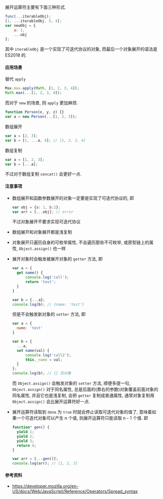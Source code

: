 展开运算符主要有下面三种形式.

```javascript
func(...iterableObj);
[1, ...iterableObj, 3, 4];
var newObj = {
    a: 1,
    ...obj
};
```

其中 `iterableObj` 是一个实现了可迭代协议的对象, 而最后一个对象展开的语法是 ES2018 的.



#### 应用场景

替代 `apply`

```javascript
Max.max.apply(Math, [1, 2, 3, 4]);
Math.max(...[1, 2, 3, 4]);
```

而对于 `new` 的场景, 则 `apply` 更加麻烦.

```javascript
function Person(x, y, z) {}
var a = new Person(...[1, 2, 3]);
```

数组展开

```javascript
var a = [2, 3];
var b = [1, ...a, 4]; // [1, 2, 3, 4]
```

数组复制

```javascript
var a = [1, 2, 3];
var b = [...a];
```

不过对于数组复制 `concat()` 会更好一点.



#### 注意事项

* 数组展开和函数参数展开的对象一定要是实现了可迭代协议的, 即

  ```javascript
  var obj = {a: 1, b:2};
  var arr = [...obj]; // error
  ```

  不过对象展开不要求实现可迭代协议

* 数组展开和对象展开都是浅复制

* 对象展开只遍历自身的可枚举属性, 不会遍历那些不可枚举, 或原型链上的属性, `Object.assign()` 也一样

* 展开对象时会触发被展开对象的 `getter` 方法, 即

  ```javascript
  var a = {
  	get name() {
  		console.log('call');
  		return 'test';
  	}
  }
  
  var b = {...a};
  console.log(b); // {name: 'test'}
  ```

  但是不会触发新对象的 `setter` 方法, 即

  ```javascript
  var a = {
  	name: 'test'
  }
  
  var b = {
  	...a,
  	set name(val) {
  		console.log('call2');
  		this._name = val;
  	}
  };
  console.log(b); // {} 空对象
  ```

  而 `Object.assign()` 会触发对象的 `setter` 方法, 顺便多提一句, `Object.assign()` 对于同名属性, 总是后面的(靠右的参数)对象覆盖前面对象的同名属性, 并且它也是浅复制, 会把 `getter` 复制成普通属性, 通常对象复制用 `Object.assign()` 会比展开运算符好一点.

* 展开运算符读取到 `done` 为 `true` 时就会停止读取可迭代对象的值了, 意味着如果一个可迭代对象可以产生 n 个值, 则展开运算符只能读取 n - 1 个值. 即

  ```javascript
  function* gen() {
  	yield 1;
  	yield 2;
  	yield 3;
  	return 4;
  }
  
  var arr = [...gen()];
  console.log(arr); // [1, 2, 3]
  ```

  



#### 参考资料

* https://developer.mozilla.org/en-US/docs/Web/JavaScript/Reference/Operators/Spread_syntax